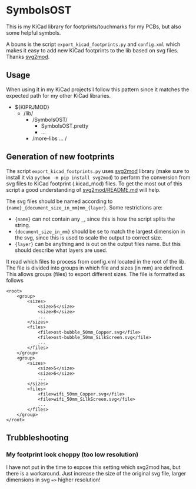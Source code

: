 # SymbolsOST
This is my KiCad library for footprints/touchmarks for my PCBs, but also some helpful symbols.

A bouns is the script `export_kicad_footprints.py` and `config.xml` which makes it easy to add new KiCad footprints to the lib based on svg files. Thanks [svg2mod](https://github.com/RobertBaruch/svg2mod/blob/master/). 



## Usage
When using it in my KiCad projects I follow this pattern since it matches the expected path for my other KiCad libraries. 

- ${KIPRJMOD} 
  - /lib/
     - /SymbolsOST/ 
        -  SymbolsOST.pretty
        -  ...
     - /more-libs ... / 

## Generation of new footprints

The script `export_kicad_footprints.py` uses [svg2mod](https://github.com/RobertBaruch/svg2mod/blob/master/) library (make sure to install it via `python -m pip install svg2mod`) to perform the conversion from svg files to KiCad footprint (.kicad_mod) files. To get the most out of this script a good understanding of [svg2mod/README.md](https://github.com/RobertBaruch/svg2mod/blob/master/README.md) will help.

The svg files should be named according to `{name}_{document_size_in_mm}mm_{layer}`. Some restrictions are: 
* `{name}` can not contain any `_`, since this is how the script splits the string. 
* `{document_size_in_mm}` should be se to match the largest dimension in the svg, since this is used to scale the output to correct size.
* `{layer}` can be anything and is out on the output files name. But this should describe what layers are used. 

 
It read which files to process from config.xml located in the root of the lib. The file is divided into groups in which file and sizes (in mm) are defined. This allows groups (files) to export different sizes. The file is formatted as follows

``` 
<root>
    <group>
        <sizes>
            <size>5</size>
            <size>8</size>
            ...
        </sizes>
        <files>
            <file>ost-bubble_50mm_Copper.svg</file>
            <file>ost-bubble_50mm_SilkScreen.svg</file>
            ...
        </files>
    </group>
    <group>
        <sizes>
            <size>5</size>
            <size>6</size>
            ...
        </sizes>
        <files>
            <file>wifi_50mm_Copper.svg</file>
            <file>wifi_50mm_SilkScreen.svg</file>
            ...
        </files>
    </group>
</root>
``` 
## Trubbleshooting
### My footprint look choppy (too low resolution)
I have not put in the time to expose this setting which svg2mod has, but there is a workaround. Just increase the size of the original svg file, larger dimensions in svg `=>` higher resolution! 
